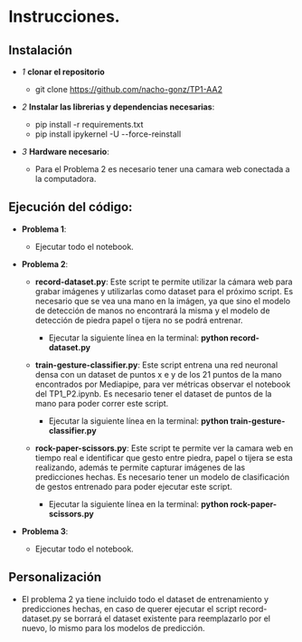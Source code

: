 # Instrucciones.

## Instalación 

- *1* **clonar el repositorio**

  - git clone https://github.com/nacho-gonz/TP1-AA2

- *2* **Instalar las librerias y dependencias necesarias**:
  - pip install -r requirements.txt
  - pip install ipykernel -U --force-reinstall

- *3* **Hardware necesario**:
  - Para el Problema 2 es necesario tener una camara web conectada a la computadora.

## Ejecución del código:

 - **Problema 1**:
    - Ejecutar todo el notebook.

 - **Problema 2**:
   
    - **record-dataset.py**: Este script te permite utilizar la cámara web para grabar imágenes y utilizarlas como dataset para el próximo script. Es necesario que se vea una mano en la imágen, ya que sino el modelo de detección de manos no encontrará la misma y el modelo de detección de piedra papel o tijera no se podrá entrenar. 
      - Ejecutar la siguiente línea en la terminal: **python record-dataset.py**
        
    - **train-gesture-classifier.py**: Este script entrena una red neuronal densa con un dataset de puntos x e y de los 21 puntos de la mano encontrados por Mediapipe, para ver métricas observar el notebook del TP1_P2.ipynb. Es necesario tener el dataset de puntos de la mano para poder correr este script.
      - Ejecutar la siguiente línea en la terminal: **python train-gesture-classifier.py**
        
    - **rock-paper-scissors.py**: Este script te permite ver la camara web en tiempo real e identificar que gesto entre piedra, papel o tijera se esta realizando, además te permite capturar imágenes de las predicciones hechas. Es necesario tener un modelo de clasificación de gestos entrenado para poder ejecutar este script.
      - Ejecutar la siguiente línea en la terminal: **python rock-paper-scissors.py**

 
 - **Problema 3**:
   
   - Ejecutar todo el notebook.

## Personalización

 - El problema 2 ya tiene incluido todo el dataset de entrenamiento y predicciones hechas, en caso de querer ejecutar el script record-dataset.py se borrará el dataset existente para reemplazarlo por el nuevo, lo mismo para los modelos de predicción.

